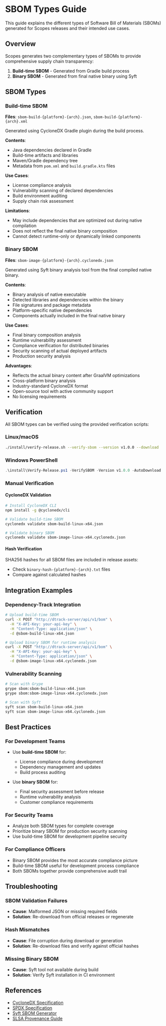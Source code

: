 # SBOM Types Guide

This guide explains the different types of Software Bill of Materials (SBOMs) generated for Scopes releases and their intended use cases.

## Overview

Scopes generates two complementary types of SBOMs to provide comprehensive supply chain transparency:

1. **Build-time SBOM** - Generated from Gradle build process
2. **Binary SBOM** - Generated from final native binary using Syft

## SBOM Types

### Build-time SBOM

**Files**: `sbom-build-{platform}-{arch}.json`, `sbom-build-{platform}-{arch}.xml`

Generated using CycloneDX Gradle plugin during the build process.

**Contents**:
- Java dependencies declared in Gradle
- Build-time artifacts and libraries
- Maven/Gradle dependency tree
- Metadata from `pom.xml` and `build.gradle.kts` files

**Use Cases**:
- License compliance analysis
- Vulnerability scanning of declared dependencies
- Build environment auditing
- Supply chain risk assessment

**Limitations**:
- May include dependencies that are optimized out during native compilation
- Does not reflect the final native binary composition
- Cannot detect runtime-only or dynamically linked components

### Binary SBOM

**Files**: `sbom-image-{platform}-{arch}.cyclonedx.json`

Generated using Syft binary analysis tool from the final compiled native binary.

**Contents**:
- Binary analysis of native executable
- Detected libraries and dependencies within the binary
- File signatures and package metadata
- Platform-specific native dependencies
- Components actually included in the final native binary

**Use Cases**:
- Final binary composition analysis
- Runtime vulnerability assessment
- Compliance verification for distributed binaries
- Security scanning of actual deployed artifacts
- Production security analysis

**Advantages**:
- Reflects the actual binary content after GraalVM optimizations
- Cross-platform binary analysis
- Industry-standard CycloneDX format
- Open-source tool with active community support
- No licensing requirements

## Verification

All SBOM types can be verified using the provided verification scripts:

### Linux/macOS
```bash
./install/verify-release.sh --verify-sbom --version v1.0.0 --download
```

### Windows PowerShell
```powershell
.\install\Verify-Release.ps1 -VerifySBOM -Version v1.0.0 -AutoDownload
```

### Manual Verification

#### CycloneDX Validation
```bash
# Install CycloneDX CLI
npm install -g @cyclonedx/cli

# Validate build-time SBOM
cyclonedx validate sbom-build-linux-x64.json

# Validate binary SBOM  
cyclonedx validate sbom-image-linux-x64.cyclonedx.json
```

#### Hash Verification
SHA256 hashes for all SBOM files are included in release assets:
- Check `binary-hash-{platform}-{arch}.txt` files
- Compare against calculated hashes

## Integration Examples

### Dependency-Track Integration
```bash
# Upload build-time SBOM
curl -X POST "http://dtrack-server/api/v1/bom" \
  -H "X-API-Key: your-api-key" \
  -H "Content-Type: application/json" \
  -d @sbom-build-linux-x64.json

# Upload binary SBOM for runtime analysis
curl -X POST "http://dtrack-server/api/v1/bom" \
  -H "X-API-Key: your-api-key" \
  -H "Content-Type: application/json" \
  -d @sbom-image-linux-x64.cyclonedx.json
```

### Vulnerability Scanning
```bash
# Scan with Grype
grype sbom:sbom-build-linux-x64.json
grype sbom:sbom-image-linux-x64.cyclonedx.json

# Scan with Syft
syft scan sbom-build-linux-x64.json
syft scan sbom-image-linux-x64.cyclonedx.json
```

## Best Practices

### For Development Teams
- Use **build-time SBOM** for:
  - License compliance during development
  - Dependency management and updates
  - Build process auditing

- Use **binary SBOM** for:
  - Final security assessment before release
  - Runtime vulnerability analysis
  - Customer compliance requirements

### For Security Teams
- Analyze both SBOM types for complete coverage
- Prioritize binary SBOM for production security scanning
- Use build-time SBOM for development pipeline security

### For Compliance Officers
- Binary SBOM provides the most accurate compliance picture
- Build-time SBOM useful for development process compliance
- Both SBOMs together provide comprehensive audit trail

## Troubleshooting

### SBOM Validation Failures
- **Cause**: Malformed JSON or missing required fields
- **Solution**: Re-download from official releases or regenerate

### Hash Mismatches
- **Cause**: File corruption during download or generation
- **Solution**: Re-download files and verify against official hashes

### Missing Binary SBOM
- **Cause**: Syft tool not available during build
- **Solution**: Verify Syft installation in CI environment

## References

- [CycloneDX Specification](https://cyclonedx.org/)
- [SPDX Specification](https://spdx.dev/)
- [Syft SBOM Generator](https://github.com/anchore/syft)
- [SLSA Provenance Guide](../security-verification.md)
